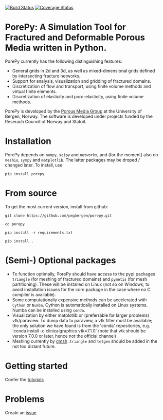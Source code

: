 [![Build Status](https://travis-ci.org/pmgbergen/porepy.svg?branch=develop)](https://travis-ci.org/pmgbergen/porepy) [![Coverage Status](https://coveralls.io/repos/github/pmgbergen/porepy/badge.svg?branch=develop)](https://coveralls.io/github/pmgbergen/porepy?branch=develop)

# PorePy: A Simulation Tool for Fractured and Deformable Porous Media written in Python.
PorePy currently has the following distinguishing features:
- General grids in 2d and 3d, as well as mixed-dimensional grids defined by intersecting fracture networks.
- Support for analysis, visualization and gridding of fractured domains.
- Discretization of flow and transport, using finite volume methods and virtual finite elements.
- Discretization of elasticity and poro-elasticity, using finite volume methods.

PorePy is developed by the [Porous Media Group](http://pmg.b.uib.no/) at the University of Bergen, Norway. The software is developed under projects funded by the Reserach Council of Norway and Statoil.

# Installation
PorePy depends on `numpy`, `scipy` and `networkx`, and (for the moment) also on `meshio`, `sympy` and `matplotlib`. The latter packages may be droped / changed later. To install, use

	pip install porepy

# From source
To get the most current version, install from github:

	git clone https://github.com/pmgbergen/porepy.git

	cd porepy

	pip install -r requirements.txt

	pip install .

# (Semi-) Optional packages
* To function optimally, PorePy should have access to the pypi packages `triangle` (for meshing of fractured domains) and `pymetis` (for mesh partitioning). These will be installed on Linux (not so on Windows, to avoid installation issues for the core package in the case where no C compiler is available).
* Some computationally expensive methods can be accelerated with `Cython` or `Numba`. Cython is automatically installed on Linux systems. Numba can be installed using `conda`.
* Visualization by either matplotlib or (preferrable for larger problems) vtk/paraview. To dump data to paraview, a vtk filter must be available; the only solution we have found is from the 'conda' repositories, e.g. 'conda install -c clinicalgraphics vtk=7.1.0' (note that vtk should be version 7.0.0 or later, hence not the official channel)
* Meshing currently by [gmsh](http://gmsh.info/doc/texinfo/gmsh.html) .`triangle` and `tetgen` should be added in the not too distant future.

# Getting started
Confer the [tutorials](https://github.com/pmgbergen/porepy/tree/develop/tutorials)

# Problems
Create an [issue](https://github.com/pmgbergen/porepy/issues)


